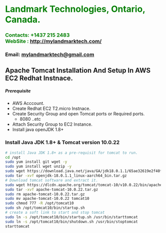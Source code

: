 #  **<span style="color:green">Landmark Technologies, Ontario, Canada.</span>**
### **<span style="color:green">Contacts: +1437 215 2483<br> WebSite : <http://mylandmarktech.com/></span>**
### **Email: mylandmarktech@gmail.com**



## Apache Tomcat Installation And Setup In AWS EC2 Redhat Instnace.
##### Prerequisite
+ AWS Acccount.
+ Create Redhat EC2 T2.micro Instnace.
+ Create Security Group and open Tomcat ports or Required ports.
   + 8080 ..etc
+ Attach Security Group to EC2 Instance.
+ Install java openJDK 1.8+

### Install Java JDK 1.8+ & Tomcat version 10.0.22

``` sh
# install Java JDK 1.8+ as a pre-requisit for tomcat to run.
cd /opt 
sudo yum install git wget -y
sudo yum install wget unzip -y
sudo wget https://download.java.net/java/GA/jdk18.0.1.1/65ae32619e2f40f3a9af3af1851d6e19/2/GPL/openjdk-18.0.1.1_linux-aarch64_bin.tar.gz
sudo tar -xvf openjdk-18.0.1.1_linux-aarch64_bin.tar.gz
# Download tomcat software and extract it.
sudo wget https://dlcdn.apache.org/tomcat/tomcat-10/v10.0.22/bin/apache-tomcat-10.0.22.tar.gz
sudo tar -xvf apache-tomcat-10.0.22.tar.gz
sudo rm apache-tomcat-10.0.22.tar.gz
sudo mv apache-tomcat-10.0.22 tomcat10
sudo chmod 777 -R /opt/tomcat10
sudo sh /opt/tomcat10/bin/startup.sh
# create a soft link to start and stop tomcat
sudo ln -s /opt/tomcat10/bin/startup.sh /usr/bin/starttomcat
sudo ln -s /opt/tomcat10/bin/shutdown.sh /usr/bin/stoptomcat
starttomcat


```

